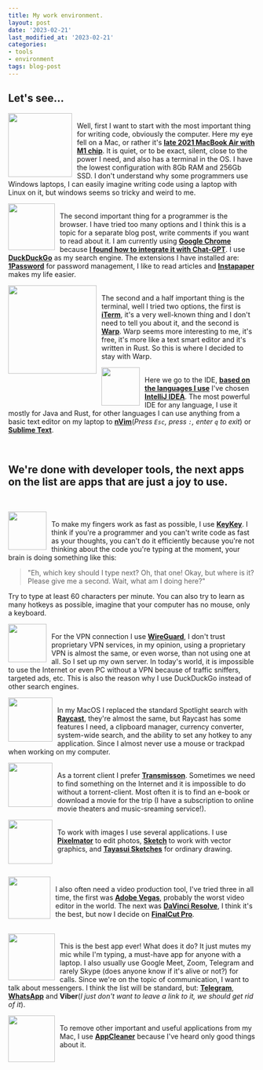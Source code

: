 ```yaml
---
title: My work environment.
layout: post
date: '2023-02-21'
last_modified_at: '2023-02-21'
categories:
- tools
- environment
tags: blog-post
---
```

## Let's see...
[<img style="float: left; margin-right: 10px;" src="https://external-content.duckduckgo.com/iu/?u=https%3A%2F%2Ffreepngimg.com%2Fdownload%2Fapple%2F58687-logo-computer-apple-icons-free-hd-image.png&f=1&nofb=1&ipt=6b67f1d4e3a1dd672bb36a6d0c6dfbcba5cf3bffb681e8823bfb4c5612f25d31&ipo=images" width="130"/>](https://www.apple.com) <br/>
Well, first I want to start with the most important thing for writing code, obviously the computer. Here my eye fell on a Mac, or rather it's [**late 2021 MacBook Air with M1 chip**](https://support.apple.com/kb/SP825?locale=en_US). It is quiet, or to be exact, silent, close to the power I need, and also has a terminal in the OS. I have the lowest configuration with 8Gb RAM and 256Gb SSD. I don't understand why some programmers use Windows laptops, I can easily imagine writing code using a laptop with Linux on it, but windows seems so tricky and weird to me.
<br/>

[<img style="float: left; margin-right: 10px;" src="https://external-content.duckduckgo.com/iu/?u=https%3A%2F%2Fwww.techora.net%2Fwp-content%2Fuploads%2F2017%2F10%2FGoogle-Chrome-for-MAC.png&f=1&nofb=1&ipt=98b84cb6babe21920b5367e4b77df6bec59804aea79f3d3f408555e5626f34f0&ipo=images" width="95"/>](https://www.google.com/intl/en/chrome/)<br/>
The second important thing for a programmer is the browser. I have tried too many options and I think this is a topic for a separate blog post, write comments if you want to read about it. I am currently using [**Google Chrome**](https://www.google.com/intl/en/chrome/) because [**I found how to integrate it with Chat-GPT**](https://github.com/adamlui/userscripts/tree/master/chatgpt/duckduckgpt). I use [**DuckDuckGo**](https://duckduckgo.com/) as my search engine. The extensions I have installed are: [**1Password**](https://1password.com/downloads/mac/) for password management, I like to read articles and [**Instapaper**](https://www.instapaper.com/u) makes my life easier.

[<img style="float: left; margin-right: 10px;" src="https://external-content.duckduckgo.com/iu/?u=https%3A%2F%2Fgyazo.com%2F54f26d830c36f65fb4b8a89a554bdd75%2Fmax_size%2F1000&f=1&nofb=1&ipt=81642921db010bda7370e659696e6050a6c0db85fd8013ff5af3509c94fe3d0c&ipo=images" width="180"/>](https://www.warp.dev/) <br/>
The second and a half important thing is the terminal, well I tried two options, the first is [**iTerm**](https://iterm2.com/), it's a very well-known thing and I don't need to tell you about it, and the second is [**Warp**](https://www.warp.dev/). Warp seems more interesting to me, it's free, it's more like a text smart editor and it's written in Rust. So this is where I decided to stay with Warp.
<br/>

[<img style="float: left; margin-right: 10px;" src="https://external-content.duckduckgo.com/iu/?u=http%3A%2F%2Flogonoid.com%2Fimages%2Fintellij-idea-logo.png&f=1&nofb=1&ipt=80e21dfb3e7de50c8489181ad6fca3847b36b636f39cdec0c489ff79b62f3c68&ipo=images" width="78"/>](https://www.jetbrains.com/idea/) <br/>
Here we go to the IDE, [**based on the languages I use**](/about/) I've chosen [**IntelliJ IDEA**](https://www.jetbrains.com/idea/). The most powerful IDE for any language, I use it mostly for Java and Rust, for other languages I can use anything from a basic text editor on my laptop to [**nVim**](https://neovim.io/)(*Press `Esc`, press `:`, enter `q` to exit*) or [**Sublime Text**](https://www.sublimetext.com/).

<br/>

## We're done with developer tools, the next apps on the list are apps that are just a joy to use.
<br/>

[<img style="float: left; margin-right: 10px;" src="https://imgix.setapp.com/app/274/6864/icon-1667153417-635ebe099b4a8.png?auto=format%2Ccompress&dpr=2&ixlib=php-3.3.1&q=75&w=128" width="78"/>](https://setapp.com/apps/keykey-typing-tutor)<br/>
To make my fingers work as fast as possible, I use [**KeyKey**](https://setapp.com/apps/keykey-typing-tutor). I think if you're a programmer and you can't write code as fast as your thoughts, you can't do it efficiently because you're not thinking about the code you're typing at the moment, your brain is doing something like this:

  > "Eh, which key should I type next? Oh, that one! Okay, but where is it? Please give me a second. Wait, what am I doing here?"

Try to type at least 60 characters per minute. You can also try to learn as many hotkeys as possible, imagine that your computer has no mouse, only a keyboard.

[<img style="float: left; margin-right: 10px;" src="https://external-content.duckduckgo.com/iu/?u=https%3A%2F%2Fcdn.icon-icons.com%2Ficons2%2F2699%2FPNG%2F512%2Fwireguard_logo_icon_168760.png&f=1&nofb=1&ipt=72d853549a1ed14e478d5ddef30b806c50923cc5d77aa1cbb3881d6f6394b60b&ipo=images" width="78"/>](https://www.wireguard.com/)<br/>
For the VPN connection I use [**WireGuard**](https://www.wireguard.com/), I don't trust proprietary VPN services, in my opinion, using a proprietary VPN is almost the same, or even worse, than not using one at all. So I set up my own server. In today's world, it is impossible to use the Internet or even PC without a VPN because of traffic sniffers, targeted ads, etc. This is also the reason why I use DuckDuckGo instead of other search engines. 

[<img style="float: left; margin-right: 10px;" src="https://external-content.duckduckgo.com/iu/?u=https%3A%2F%2Fwww.eu-startups.com%2Fwp-content%2Fuploads%2F2021%2F03%2Fraycast.png&f=1&nofb=1&ipt=a0801b5825f719279ddfffc70cdedd21b1817fa4661c6ee5b08ed05eb9d7b7af&ipo=images" width="90"/>](https://www.raycast.com/)<br/>
In my MacOS I replaced the standard Spotlight search with [**Raycast**](https://www.raycast.com/), they're almost the same, but Raycast has some features I need, a clipboard manager, currency converter, system-wide search, and the ability to set any hotkey to any application. Since I almost never use a mouse or trackpad when working on my computer.


[<img style="float: left; margin-right: 10px;" src="https://external-content.duckduckgo.com/iu/?u=https%3A%2F%2Fwww.rapidseedbox.com%2Fwp-content%2Fuploads%2FTransmission_icon.png&f=1&nofb=1&ipt=89cdd81b7f0731be1d7c85626d3d38504d91e7f9e77ed0b4af29bd05aaab9643&ipo=images" width="90"/>](https://transmissionbt.com/)<br/>
As a torrent client I prefer [**Transmisson**](https://transmissionbt.com/). Sometimes we need to find something on the Internet and it is impossible to do without a torrent-client. Most often it is to find an e-book or download a movie for the trip (I have a subscription to online movie theaters and music-sreaming service!).


[<img style="float: left; margin-right: 10px;" src="https://external-content.duckduckgo.com/iu/?u=https%3A%2F%2Ftidbits.com%2Fuploads%2F2018%2F06%2FPixelmator-Pro-1-icon.png&f=1&nofb=1&ipt=01a6f0c47dddbf175ccdea34d48319de8b77fa8f57921ed05f7092e7390d07a3&ipo=images" width="90"/>](https://www.pixelmator.com/pro/)<br/>
To work with images I use several applications. I use [**Pixelmator**](https://www.pixelmator.com/pro/) to edit photos, [**Sketch**](https://www.sketch.com/) to work with vector graphics, and [**Tayasui Sketches**](https://www.tayasui.com/sketches/) for ordinary drawing.<br/><br/><br/>

[<img style="float: left; margin-right: 10px;" src="https://external-content.duckduckgo.com/iu/?u=https%3A%2F%2Fcdn.icon-icons.com%2Ficons2%2F3053%2FPNG%2F512%2Ffinal_cut_pro_macos_bigsur_icon_190177.png&f=1&nofb=1&ipt=10eeb3a48d421a273a658b886945b8599cf8832b69b3021fae85a935c5e824c2&ipo=images" width="86"/>](https://www.apple.com/final-cut-pro/)<br/>
I also often need a video production tool, I've tried three in all time, the first was [**Adobe Vegas**](https://www.vegascreativesoftware.com/us/), probably the worst video editor in the world. The next was [**DaVinci Resolve**](https://www.blackmagicdesign.com/products/davinciresolve), I think it's the best, but now I decide on [**FinalCut Pro**](https://www.apple.com/final-cut-pro/).<br/><br/>

[<img style="float: left; margin-right: 10px;" src="https://external-content.duckduckgo.com/iu/?u=https%3A%2F%2Funclack.app%2Fimages%2Fappicon.png&f=1&nofb=1&ipt=e52bb961fedb1e495291016c7fcfb7f364604e045013fe3ceac043a624cbc3e3&ipo=images" width="95"/>](https://www.pixelmator.com/pro/)<br/>
This is the best app ever! What does it do? It just mutes my mic while I'm typing, a must-have app for anyone with a laptop. I also usually use Google Meet, Zoom, Telegram and rarely Skype (does anyone know if it's alive or not?) for calls. Since we're on the topic of communication, I want to talk about messengers. I think the list will be standard, but: [**Telegram**](https://telegram.org/), [**WhatsApp**](https://www.whatsapp.com/) and **Viber**(*I just don't want to leave a link to it, we should get rid of it*).

[<img style="float: left; margin-right: 10px;" src="https://external-content.duckduckgo.com/iu/?u=http%3A%2F%2Fcore4.staticworld.net%2Fimages%2Farticle%2F2015%2F10%2Fappcleaner-icon-100623013-large.png&f=1&nofb=1&ipt=4f2a6b4192486d478e86a8a27ea2598af11333d7cd8b02c0bc7e9f79d3262370&ipo=images
" width="95"/>](https://freemacsoft.net/appcleaner/)<br/>
To remove other important and useful applications from my Mac, I use [**AppCleaner**](https://freemacsoft.net/appcleaner/) because I've heard only good things about it.